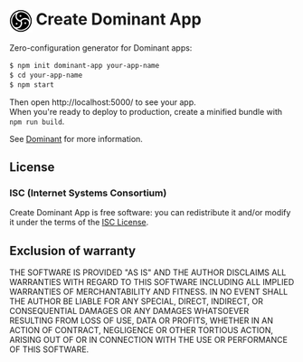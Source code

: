 # <img src="logo.svg" alt="Dominant logo" height="40" align="top"> Create Dominant App

Zero-configuration generator for Dominant apps:

```sh
$ npm init dominant-app your-app-name
$ cd your-app-name
$ npm start
```

Then open http://localhost:5000/ to see your app.<br>
When you're ready to deploy to production, create a minified bundle with `npm run build`.

See [Dominant](https://www.npmjs.com/package/@dominant/core) for more information.

## License

### ISC (Internet Systems Consortium)

Create Dominant App is free software: you can redistribute it and/or modify it under the terms of the [ISC License](COPYING).

## Exclusion of warranty

THE SOFTWARE IS PROVIDED "AS IS" AND THE AUTHOR DISCLAIMS ALL WARRANTIES WITH REGARD TO THIS SOFTWARE INCLUDING ALL IMPLIED WARRANTIES OF MERCHANTABILITY AND FITNESS. IN NO EVENT SHALL THE AUTHOR BE LIABLE FOR ANY SPECIAL, DIRECT, INDIRECT, OR CONSEQUENTIAL DAMAGES OR ANY DAMAGES WHATSOEVER RESULTING FROM LOSS OF USE, DATA OR PROFITS, WHETHER IN AN ACTION OF CONTRACT, NEGLIGENCE OR OTHER TORTIOUS ACTION, ARISING OUT OF OR IN CONNECTION WITH THE USE OR PERFORMANCE OF THIS SOFTWARE.
